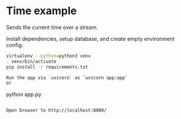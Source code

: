 # Time example

Sends the current time over a stream.

Install dependencies, setup database, and create empty environment config:

```sh
virtualenv --python=python3 venv
. venv/bin/activate
pip install -r requirements.txt

Run the app via `uvicorn` as `uvicorn app:app`
or
```
python app.py
```

Open browser to http://localhost:8000/
